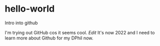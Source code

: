 # hello-world
Intro into github

I'm trying out GitHub cos it seems cool.
*Edit* It's now 2022 and I need to learn more about Github for my DPhil now.

